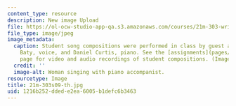 ```yaml
---
content_type: resource
description: New image Upload
file: https://ol-ocw-studio-app-qa.s3.amazonaws.com/courses/21m-303-writing-in-tonal-forms-i-spring-2009/1216b252ddede2ea6005b1defc6b3463_21m-303s09-th.jpg
file_type: image/jpeg
image_metadata:
  caption: Student song compositions were performed in class by guest artists Janna
    Baty, voice, and Daniel Curtis, piano. See the [assignments](pages/assignments)
    page for video and audio recordings of student compositions. (Image by MIT OpenCourseWare.)
  credit: ''
  image-alt: Woman singing with piano accompanist.
resourcetype: Image
title: 21m-303s09-th.jpg
uid: 1216b252-dded-e2ea-6005-b1defc6b3463
---
```

